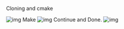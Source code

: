 
Cloning and cmake

![img](https://github.com/avinashbarnwal/gsoc/blob/master/images/easy_test2_1.png)
Make
![img](https://github.com/avinashbarnwal/gsoc/blob/master/images/easy_test2_2.png)
Continue and Done.
![img](https://github.com/avinashbarnwal/gsoc/blob/master/images/easy_test2_3.png)

